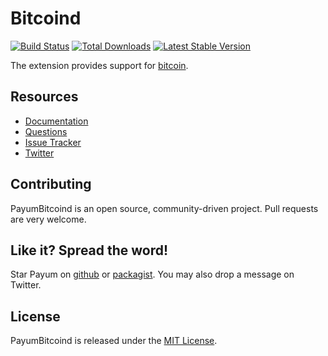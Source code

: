 # Bitcoind
[![Build Status](https://travis-ci.org/Payum/Bitcoind.png?branch=master)](https://travis-ci.org/Payum/Bitcoind)
[![Total Downloads](https://poser.pugx.org/payum/Bitcoind/d/total.png)](https://packagist.org/packages/payum/Bitcoind)
[![Latest Stable Version](https://poser.pugx.org/payum/Bitcoind/version.png)](https://packagist.org/packages/payum/Bitcoind)

The extension provides support for [bitcoin](https://bitcoin.org/en/).

## Resources

* [Documentation](http://payum.org/doc#Bitcoind)
* [Questions](http://stackoverflow.com/questions/tagged/payum)
* [Issue Tracker](https://github.com/Payum/Payum/issues)
* [Twitter](https://twitter.com/payumphp)

## Contributing

PayumBitcoind is an open source, community-driven project. Pull requests are very welcome.

## Like it? Spread the word!

Star Payum on [github](https://github.com/Payum/Bitcoind) or [packagist](https://packagist.org/packages/payum/bitcoind).
You may also drop a message on Twitter.

## License

PayumBitcoind is released under the [MIT License](LICENSE).
